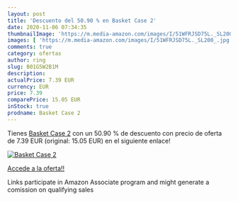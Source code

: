 ```yaml
---
layout: post
title: 'Descuento del 50.90 % en Basket Case 2'
date: 2020-11-06 07:34:35
thumbnailImage: 'https://m.media-amazon.com/images/I/51WFRJSD75L._SL200_.jpg'
images: [ 'https://m.media-amazon.com/images/I/51WFRJSD75L._SL200_.jpg' ]
comments: true
category: ofertas
author: ring
slug: B01G5W2B1M
description:
actualPrice: 7.39 EUR
currency: EUR
price: 7.39
comparePrice: 15.05 EUR
inStock: true
prodname: Basket Case 2
---
```


Tienes [Basket Case 2](https://www.amazon.fr/dp/B01G5W2B1M/?tag=tolees0d-21) con un 50.90 % de descuento con precio de oferta de 7.39 EUR (original: 15.05 EUR) en el siguiente enlace!

[![Basket Case 2](https://m.media-amazon.com/images/I/51WFRJSD75L._SL200_.jpg)](https://www.amazon.fr/dp/B01G5W2B1M/?tag=tolees0d-21)

[Accede a la oferta!!](https://www.amazon.fr/dp/B01G5W2B1M/?tag=tolees0d-21)

Links participate in Amazon Associate program and might generate a comission on qualifying sales


